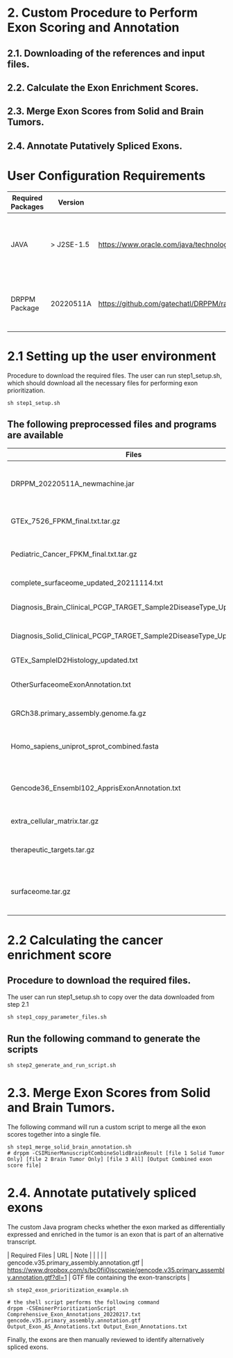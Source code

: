 # 2. Custom Procedure to Perform Exon Scoring and Annotation
## 2.1. Downloading of the references and input files.
## 2.2. Calculate the Exon Enrichment Scores.
## 2.3. Merge Exon Scores from Solid and Brain Tumors.
## 2.4. Annotate Putatively Spliced Exons.

# User Configuration Requirements
| Required Packages | Version | Link to package | Notes |
| --- | --- | --- | --- | 
| JAVA | > J2SE-1.5 | https://www.oracle.com/java/technologies/downloads/ | Required to execute the DRPPM jar program |
| DRPPM Package | 20220511A | https://github.com/gatechatl/DRPPM/raw/master/export/DRPPM_20220511A_newmachine.jar | The library wraps the code for execution |

# 2.1 Setting up the user environment
Procedure to download the required files.
The user can run step1_setup.sh, which should download all the necessary files for performing exon prioritization.
```
sh step1_setup.sh
```
## The following preprocessed files and programs are available 
| Files | URL | Note | 
| --- | --- | --- |
| DRPPM_20220511A_newmachine.jar | https://zenodo.org/records/10607084/files/DRPPM_20220511A_newmachine.jar?download=1 | jar library containing the processing scripts | 
| GTEx_7526_FPKM_final.txt.tar.gz | https://www.dropbox.com/s/kdl6kbfe2vmpors/GTEx_7526_FPKM_final.txt.tar.gz?dl=1 | GTEX exon quantification file |
| Pediatric_Cancer_FPKM_final.txt.tar.gz | https://www.dropbox.com/s/yx97c913ihw786a/Pediatric_Cancer_FPKM_final.txt.tar.gz?dl=1 | Pediatric Cancer exon quantification file |
| complete_surfaceome_updated_20211114.txt | https://zenodo.org/records/10607084/files/complete_surfaceome_updated_20211114.txt?download=1 | Surfaceome gene list | 
| Diagnosis_Brain_Clinical_PCGP_TARGET_Sample2DiseaseType_Updated.txt | https://zenodo.org/records/10607084/files/Diagnosis_Brain_Clinical_PCGP_TARGET_Sample2DiseaseType_Updated.txt?download=1 | Brain cancer sample annotation |
| Diagnosis_Solid_Clinical_PCGP_TARGET_Sample2DiseaseType_Updated.txt | https://zenodo.org/records/10607084/files/Diagnosis_Solid_Clinical_PCGP_TARGET_Sample2DiseaseType_Updated.txt?download=1 | Solid tumor sample annotation |
| GTEx_SampleID2Histology_updated.txt | https://zenodo.org/records/10607084/files/GTEx_SampleID2Histology_updated.txt?download=1 | GTEx sample annotation |
| OtherSurfaceomeExonAnnotation.txt | https://zenodo.org/records/10607084/files/OtherSurfaceomeExonAnnotation.txt?download=1 | Surfaceome exon annotation |
| GRCh38.primary_assembly.genome.fa.gz | https://zenodo.org/records/10607084/files/GRCh38.primary_assembly.genome.fa.gz?download=1 | Assembled human genome | 
| Homo_sapiens_uniprot_sprot_combined.fasta | https://zenodo.org/records/10607084/files/Homo_sapiens_uniprot_sprot_combined.fasta?download=1 | Uniprot Protein annotation file |
| Gencode36_Ensembl102_ApprisExonAnnotation.txt | https://zenodo.org/records/10607288/files/Gencode36_Ensembl102_ApprisExonAnnotation.txt?download=1 | Exon annotation from the APPRIS annotation |
| extra_cellular_matrix.tar.gz | https://zenodo.org/records/10607084/files/extra_cellular_matrix.tar.gz?download=1 | Extra cellular matrix genes |
| therapeutic_targets.tar.gz | https://zenodo.org/records/10607084/files/therapeutic_targets.tar.gz?download=1 | Genes with annotated therapeutic targets |
| surfaceome.tar.gz | https://zenodo.org/records/10607084/files/surfaceome.tar.gz?download=1 | surfaceome gene annotation and their databases |

# 2.2 Calculating the cancer enrichment score
## Procedure to download the required files.
The user can run step1_setup.sh to copy over the data downloaded from step 2.1
```
sh step1_copy_parameter_files.sh

```

## Run the following command to generate the scripts
```
sh step2_generate_and_run_script.sh
```

# 2.3. Merge Exon Scores from Solid and Brain Tumors.
The following command will run a custom script to merge all the exon scores together into a single file.
```
sh step1_merge_solid_brain_annotation.sh
# drppm -CSIMinerManuscriptCombineSolidBrainResult [file 1 Solid Tumor Only] [file 2 Brain Tumor Only] [file 3 All] [Output Combined exon score file]
```
# 2.4. Annotate putatively spliced exons
The custom Java program checks whether the exon marked as differentially expressed and enriched in the tumor is an exon that is part of an alternative transcript.

| Required Files | URL | Note |
| | |
| gencode.v35.primary_assembly.annotation.gtf | https://www.dropbox.com/s/bc0fii0jsccwpie/gencode.v35.primary_assembly.annotation.gtf?dl=1 | GTF file containing the exon-transcripts |

```
sh step2_exon_prioritization_example.sh

# the shell script performs the following command
drppm -CSEminerPrioritizationScript Comprehensive_Exon_Annotations_20220217.txt gencode.v35.primary_assembly.annotation.gtf Output_Exon_AS_Annotations.txt Output_Exon_Annotations.txt
```

Finally, the exons are then manually reviewed to identify alternatively spliced exons. 


